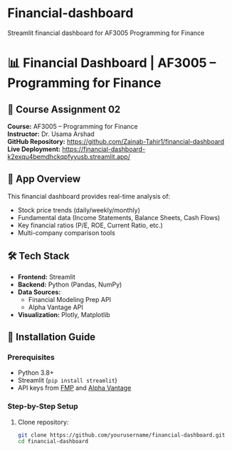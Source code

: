 # Financial-dashboard
Streamlit financial dashboard for AF3005 Programming for Finance
# 📊 Financial Dashboard | AF3005 – Programming for Finance

## 📝 Course Assignment 02
**Course:** AF3005 – Programming for Finance  
**Instructor:** Dr. Usama Arshad  
**GitHub Repository:** https://github.com/Zainab-Tahir1/financial-dashboard
**Live Deployment:** https://financial-dashboard-k2exqu4bemdhckqpfyyusb.streamlit.app/
## 🌟 App Overview
This financial dashboard provides real-time analysis of:
- Stock price trends (daily/weekly/monthly)
- Fundamental data (Income Statements, Balance Sheets, Cash Flows)
- Key financial ratios (P/E, ROE, Current Ratio, etc.)
- Multi-company comparison tools


## 🛠️ Tech Stack
- **Frontend:** Streamlit
- **Backend:** Python (Pandas, NumPy)
- **Data Sources:** 
  - Financial Modeling Prep API
  - Alpha Vantage API
- **Visualization:** Plotly, Matplotlib

## 🚀 Installation Guide

### Prerequisites
- Python 3.8+
- Streamlit (`pip install streamlit`)
- API keys from [FMP](https://financialmodelingprep.com/) and [Alpha Vantage](https://www.alphavantage.co/)

### Step-by-Step Setup
1. Clone repository:
   ```bash
   git clone https://github.com/yourusername/financial-dashboard.git
   cd financial-dashboard
